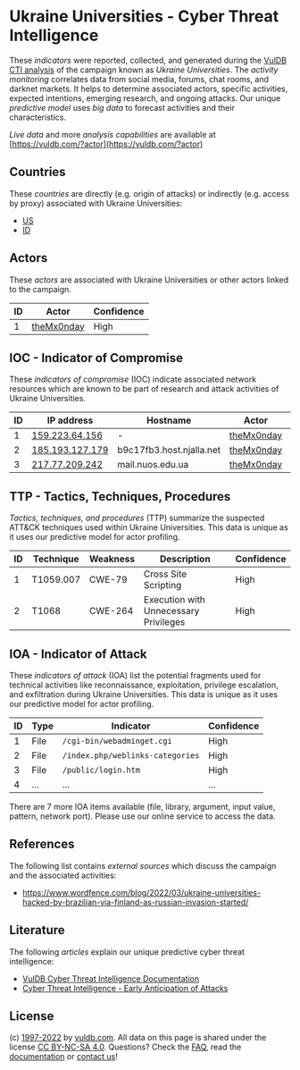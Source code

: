 # Ukraine Universities - Cyber Threat Intelligence

These _indicators_ were reported, collected, and generated during the [VulDB CTI analysis](https://vuldb.com/?kb.cti) of the campaign known as _Ukraine Universities_. The _activity monitoring_ correlates data from social media, forums, chat rooms, and darknet markets. It helps to determine associated actors, specific activities, expected intentions, emerging research, and ongoing attacks. Our unique _predictive model_ uses _big data_ to forecast activities and their characteristics.

_Live data_ and more _analysis capabilities_ are available at [https://vuldb.com/?actor](https://vuldb.com/?actor)

## Countries

These _countries_ are directly (e.g. origin of attacks) or indirectly (e.g. access by proxy) associated with Ukraine Universities:

* [US](https://vuldb.com/?country.us)
* [ID](https://vuldb.com/?country.id)

## Actors

These _actors_ are associated with Ukraine Universities or other actors linked to the campaign.

ID | Actor | Confidence
-- | ----- | ----------
1 | [theMx0nday](https://vuldb.com/?actor.themx0nday) | High

## IOC - Indicator of Compromise

These _indicators of compromise_ (IOC) indicate associated network resources which are known to be part of research and attack activities of Ukraine Universities.

ID | IP address | Hostname | Actor | Confidence
-- | ---------- | -------- | ----- | ----------
1 | [159.223.64.156](https://vuldb.com/?ip.159.223.64.156) | - | [theMx0nday](https://vuldb.com/?actor.themx0nday) | High
2 | [185.193.127.179](https://vuldb.com/?ip.185.193.127.179) | b9c17fb3.host.njalla.net | [theMx0nday](https://vuldb.com/?actor.themx0nday) | High
3 | [217.77.209.242](https://vuldb.com/?ip.217.77.209.242) | mail.nuos.edu.ua | [theMx0nday](https://vuldb.com/?actor.themx0nday) | High

## TTP - Tactics, Techniques, Procedures

_Tactics, techniques, and procedures_ (TTP) summarize the suspected ATT&CK techniques used within Ukraine Universities. This data is unique as it uses our predictive model for actor profiling.

ID | Technique | Weakness | Description | Confidence
-- | --------- | -------- | ----------- | ----------
1 | T1059.007 | CWE-79 | Cross Site Scripting | High
2 | T1068 | CWE-264 | Execution with Unnecessary Privileges | High

## IOA - Indicator of Attack

These _indicators of attack_ (IOA) list the potential fragments used for technical activities like reconnaissance, exploitation, privilege escalation, and exfiltration during Ukraine Universities. This data is unique as it uses our predictive model for actor profiling.

ID | Type | Indicator | Confidence
-- | ---- | --------- | ----------
1 | File | `/cgi-bin/webadminget.cgi` | High
2 | File | `/index.php/weblinks-categories` | High
3 | File | `/public/login.htm` | High
4 | ... | ... | ...

There are 7 more IOA items available (file, library, argument, input value, pattern, network port). Please use our online service to access the data.

## References

The following list contains _external sources_ which discuss the campaign and the associated activities:

* https://www.wordfence.com/blog/2022/03/ukraine-universities-hacked-by-brazilian-via-finland-as-russian-invasion-started/

## Literature

The following _articles_ explain our unique predictive cyber threat intelligence:

* [VulDB Cyber Threat Intelligence Documentation](https://vuldb.com/?kb.cti)
* [Cyber Threat Intelligence - Early Anticipation of Attacks](https://www.scip.ch/en/?labs.20201022)

## License

(c) [1997-2022](https://vuldb.com/?kb.changelog) by [vuldb.com](https://vuldb.com/?kb.about). All data on this page is shared under the license [CC BY-NC-SA 4.0](https://creativecommons.org/licenses/by-nc-sa/4.0/). Questions? Check the [FAQ](https://vuldb.com/?kb.faq), read the [documentation](https://vuldb.com/?kb) or [contact us](https://vuldb.com/?contact)!
